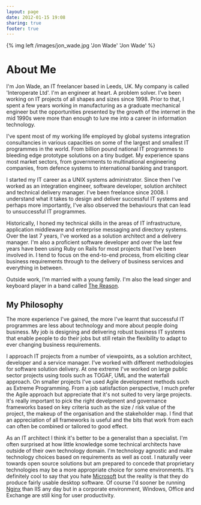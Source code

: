 ```yaml
---
layout: page
date: 2012-01-15 19:08
sharing: true
footer: true
---
```

{% img left /images/jon_wade.jpg 'Jon Wade' 'Jon Wade' %}

# About Me

I'm Jon Wade, an IT freelancer based in Leeds, UK.  My company is called 'Interoperate Ltd'.  I'm an engineer at heart. A problem solver. I've been working on IT projects of all shapes and sizes since 1998. Prior to that, I spent a few years working in manufacturing as a graduate mechanical engineer but the opportunities presented by the growth of the internet in the mid 1990s were more than enough to lure me into a career in information technology.

I've spent most of my working life employed by global systems integration consultancies in various capacities on some of the largest and smallest IT programmes in the world. From billion pound national IT programmes to bleeding edge prototype solutions on a tiny budget. My experience spans most market sectors, from governments to multinational engineering companies, from defence systems to international banking and transport.

I started my IT career as a UNIX systems administrator. Since then I've worked as an integration engineer, software developer, solution architect and technical delivery manager. I've been freelance since 2008. I understand what it takes to design and deliver successful IT systems and perhaps more importantly, I've also observed the behaviours that can lead to unsuccessful IT programmes.

Historically, I honed my technical skills in the areas of IT infrastructure, application middleware and enterprise messaging and directory systems. Over the last 7 years, I've worked as a solution architect and a delivery manager. I'm also a proficient software developer and over the last few years have been using Ruby on Rails for most projects that I've been involved in.  I tend to focus on the end-to-end process, from eliciting clear business requirements through to the delivery of business services and everything in between.

Outside work, I'm married with a young family. I'm also the lead singer and keyboard player in a band called [The Reason](http://www.thereason.net).

## My Philosophy

The more experience I've gained, the more I've learnt that successful IT programmes are less about technology and more about people doing business. My job is designing and delivering robust business IT systems that enable people to do their jobs but still retain the flexibility to adapt to ever changing business requirements.

I approach IT projects from a number of viewpoints, as a solution architect, developer and a service manager.  I've worked with different methodologies for software solution delivery.  At one extreme I've worked on large public sector projects using tools such as TOGAF, UML and the waterfall approach.  On smaller projects I've used Agile development methods such as Extreme Programming.  From a job satisfaction perspective, I much prefer the Agile approach but appreciate that it's not suited to very large projects.  It's really important to pick the right develpment and governance frameworks based on key criteria such as the size / risk value of the project, the makeup of the organisation and the stakeholder map.  I find that an appreciation of all frameworks is useful and the bits that work from each can often be combined or tailored to good effect.

As an IT architect I think it's better to be a generalist than a specialist. I'm often surprised at how little knowledge some technical architects have outside of their own technology domain. I'm technology agnostic and make technology choices based on requirements as well as cost. I naturally veer towards open source solutions but am prepared to concede that proprietary technologies may be a more appropriate choice for some environments.  It's definitely cool to say that you hate [Microsoft](http://www.microsoft.com) but the reality is that they do produce fairly usable desktop software.  Of course I'd sooner be running [Nginx](http://wiki.nginx.org/MainNginx) than IIS any day but in a corporate environment, Windows, Office and Exchange are still king for user productivity.

